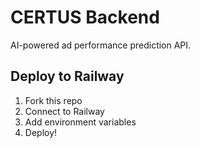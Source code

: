 # CERTUS Backend

AI-powered ad performance prediction API.

## Deploy to Railway

1. Fork this repo
2. Connect to Railway
3. Add environment variables
4. Deploy!
